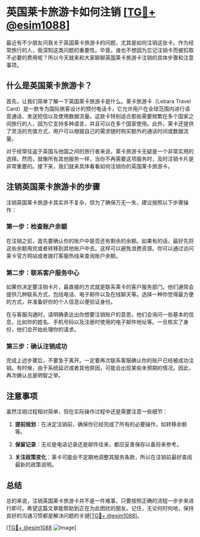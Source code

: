 # 英国莱卡旅游卡如何注销 [[TG💪+ @esim1088](https://t.me/s/esim1088)]

最近有不少朋友问我关于英国莱卡旅游卡的问题，尤其是如何注销这张卡。作为经常旅行的人，我深知这类问题的重要性。毕竟，谁也不想因为忘记注销卡而被扣取不必要的费用呢？所以今天就来和大家聊聊英国莱卡旅游卡注销的具体步骤和注意事项。

## 什么是英国莱卡旅游卡？

首先，让我们简单了解一下英国莱卡旅游卡是什么。莱卡旅游卡（Lebara Travel Card）是一款专为国际旅客设计的预付电话卡，它允许用户在全球范围内进行语音通话、发送短信以及使用数据流量。这款卡特别适合那些需要频繁在多个国家之间旅行的人，因为它支持多种语言，并且可以在多个国家使用。此外，莱卡还提供了灵活的充值方式，用户可以根据自己的需求随时购买额外的通话时间或数据流量。

对于经常往返于英国与他国之间的旅行者来说，莱卡旅游卡无疑是一个非常实用的选择。然而，就像所有其他服务一样，当你不再需要这项服务时，及时注销卡片是非常重要的。接下来，我们就来具体看看如何注销你的英国莱卡旅游卡。

## 注销英国莱卡旅游卡的步骤

注销英国莱卡旅游卡其实并不复杂，但为了确保万无一失，建议按照以下步骤操作：

### 第一步：检查账户余额

在注销之前，首先要确认你的账户中是否还有剩余的余额。如果有的话，最好先将这些余额用完或者转移到其他账户中去。这样可以避免浪费资源。你可以通过访问莱卡官方网站或者拨打客服热线来查询账户余额。

### 第二步：联系客户服务中心

如果你决定要注销卡片，最直接的方式就是联系莱卡的客户服务部门。他们通常会提供几种联系方式，包括电话、电子邮件以及在线聊天等。选择一种你觉得最方便的方式，并准备好你的个人信息以便验证身份。

在与客服沟通时，请明确表达出你想要注销账户的意思。他们会询问一些基本的信息，比如你的姓名、手机号码以及注册时使用的电子邮件地址等。一旦核实了身份，他们会开始处理你的请求。

### 第三步：确认注销成功

完成上述步骤后，不要急于离开。一定要再次联系客服确认你的账户已经被成功注销。有时候，由于系统延迟或者其他原因，可能会出现某些未预期的情况。因此，再次确认总是明智之举。

## 注意事项

虽然注销过程相对简单，但在实际操作过程中还是需要注意一些细节：

1. **提前规划**：在决定注销前，确保你已经完成了所有的必要操作，如转移余额等。
   
2. **保留记录**：无论是电话记录还是邮件往来，都应妥善保存以备将来参考。

3. **关注政策变化**：莱卡可能会不定期地调整其服务条款，所以在注销前最好查阅最新的政策说明。

## 总结

总的来说，注销英国莱卡旅游卡并不是一件难事，只要按照正确的流程一步步来进行即可。希望这篇文章能帮助到正在为此困扰的朋友。记住，无论何时何地，保持良好的沟通习惯都是解决问题的关键[[TG💪+ @esim1088](https://t.me/s/esim1088)]。

[[TG💪+ @esim1088](https://t.me/s/esim1088) ![Image](https://i.postimg.cc/4NQfJmqS/Snipaste-2025-05-13-00-14-12.png)]